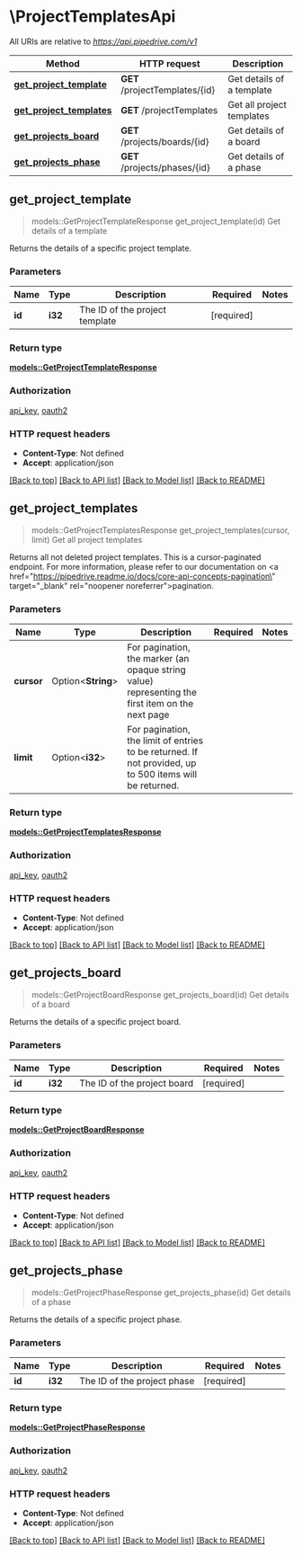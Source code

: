 # \ProjectTemplatesApi

All URIs are relative to *https://api.pipedrive.com/v1*

Method | HTTP request | Description
------------- | ------------- | -------------
[**get_project_template**](ProjectTemplatesApi.md#get_project_template) | **GET** /projectTemplates/{id} | Get details of a template
[**get_project_templates**](ProjectTemplatesApi.md#get_project_templates) | **GET** /projectTemplates | Get all project templates
[**get_projects_board**](ProjectTemplatesApi.md#get_projects_board) | **GET** /projects/boards/{id} | Get details of a board
[**get_projects_phase**](ProjectTemplatesApi.md#get_projects_phase) | **GET** /projects/phases/{id} | Get details of a phase



## get_project_template

> models::GetProjectTemplateResponse get_project_template(id)
Get details of a template

Returns the details of a specific project template.

### Parameters


Name | Type | Description  | Required | Notes
------------- | ------------- | ------------- | ------------- | -------------
**id** | **i32** | The ID of the project template | [required] |

### Return type

[**models::GetProjectTemplateResponse**](GetProjectTemplateResponse.md)

### Authorization

[api_key](../README.md#api_key), [oauth2](../README.md#oauth2)

### HTTP request headers

- **Content-Type**: Not defined
- **Accept**: application/json

[[Back to top]](#) [[Back to API list]](../README.md#documentation-for-api-endpoints) [[Back to Model list]](../README.md#documentation-for-models) [[Back to README]](../README.md)


## get_project_templates

> models::GetProjectTemplatesResponse get_project_templates(cursor, limit)
Get all project templates

Returns all not deleted project templates. This is a cursor-paginated endpoint. For more information, please refer to our documentation on <a href=\"https://pipedrive.readme.io/docs/core-api-concepts-pagination\" target=\"_blank\" rel=\"noopener noreferrer\">pagination</a>.

### Parameters


Name | Type | Description  | Required | Notes
------------- | ------------- | ------------- | ------------- | -------------
**cursor** | Option<**String**> | For pagination, the marker (an opaque string value) representing the first item on the next page |  |
**limit** | Option<**i32**> | For pagination, the limit of entries to be returned. If not provided, up to 500 items will be returned. |  |

### Return type

[**models::GetProjectTemplatesResponse**](GetProjectTemplatesResponse.md)

### Authorization

[api_key](../README.md#api_key), [oauth2](../README.md#oauth2)

### HTTP request headers

- **Content-Type**: Not defined
- **Accept**: application/json

[[Back to top]](#) [[Back to API list]](../README.md#documentation-for-api-endpoints) [[Back to Model list]](../README.md#documentation-for-models) [[Back to README]](../README.md)


## get_projects_board

> models::GetProjectBoardResponse get_projects_board(id)
Get details of a board

Returns the details of a specific project board.

### Parameters


Name | Type | Description  | Required | Notes
------------- | ------------- | ------------- | ------------- | -------------
**id** | **i32** | The ID of the project board | [required] |

### Return type

[**models::GetProjectBoardResponse**](GetProjectBoardResponse.md)

### Authorization

[api_key](../README.md#api_key), [oauth2](../README.md#oauth2)

### HTTP request headers

- **Content-Type**: Not defined
- **Accept**: application/json

[[Back to top]](#) [[Back to API list]](../README.md#documentation-for-api-endpoints) [[Back to Model list]](../README.md#documentation-for-models) [[Back to README]](../README.md)


## get_projects_phase

> models::GetProjectPhaseResponse get_projects_phase(id)
Get details of a phase

Returns the details of a specific project phase.

### Parameters


Name | Type | Description  | Required | Notes
------------- | ------------- | ------------- | ------------- | -------------
**id** | **i32** | The ID of the project phase | [required] |

### Return type

[**models::GetProjectPhaseResponse**](GetProjectPhaseResponse.md)

### Authorization

[api_key](../README.md#api_key), [oauth2](../README.md#oauth2)

### HTTP request headers

- **Content-Type**: Not defined
- **Accept**: application/json

[[Back to top]](#) [[Back to API list]](../README.md#documentation-for-api-endpoints) [[Back to Model list]](../README.md#documentation-for-models) [[Back to README]](../README.md)

